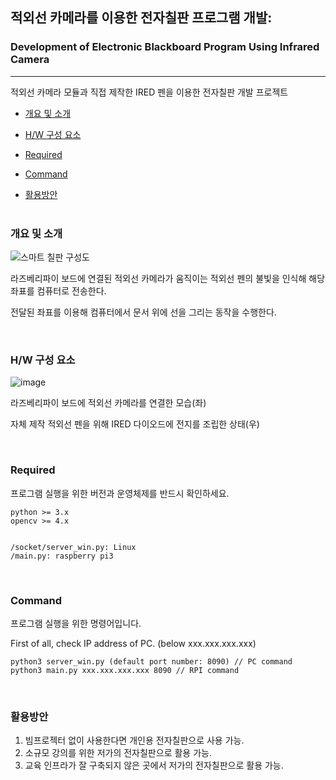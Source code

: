 ## 적외선 카메라를 이용한 전자칠판 프로그램 개발:
### Development of Electronic Blackboard Program Using Infrared Camera
---

적외선 카메라 모듈과 직접 제작한 IRED 펜을 이용한 전자칠판 개발 프로젝트

* [개요 및 소개](#개요_및_소개)

* [H/W 구성 요소](#H/W_구성_요소)

* [Required](#Required)

* [Command](#Command)

* [활용방안](#활용방안)
<br><br>
### 개요 및 소개

![스마트 칠판 구성도](https://user-images.githubusercontent.com/48266672/120613477-3dbc8880-c491-11eb-8eaa-b8b1c903cc12.png)

라즈베리파이 보드에 연결된 적외선 카메라가 움직이는 적외선 펜의 불빛을 인식해 해당 좌표를 컴퓨터로 전송한다.

전달된 좌표를 이용해 컴퓨터에서 문서 위에 선을 그리는 동작을 수행한다.

<br>

### H/W 구성 요소

![image](https://user-images.githubusercontent.com/48266672/120614846-a1938100-c492-11eb-97d0-d57f2a8791c4.png)

라즈베리파이 보드에 적외선 카메라를 연결한 모습(좌)

자체 제작 적외선 펜을 위해 IRED 다이오드에 전지를 조립한 상태(우)

<br>

### __Required__
프로그램 실행을 위한 버전과 운영체제를 반드시 확인하세요.

    python >= 3.x
    opencv >= 4.x


    /socket/server_win.py: Linux
    /main.py: raspberry pi3
<br>

### __Command__
프로그램 실행을 위한 명령어입니다.

First of all, check IP address of PC. (below xxx.xxx.xxx.xxx)

    python3 server_win.py (default port number: 8090) // PC command
    python3 main.py xxx.xxx.xxx.xxx 8090 // RPI command
<br>

### 활용방안
1. 빔프로젝터 없이 사용한다면 개인용 전자칠판으로 사용 가능.
2. 소규모 강의를 위한 저가의 전자칠판으로 활용 가능.
3. 교육 인프라가 잘 구축되지 않은 곳에서 저가의 전자칠판으로 활용 가능.
